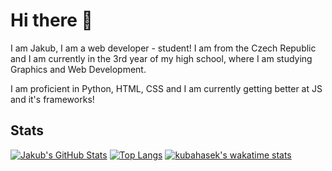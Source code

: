 # Hi there 👋

I am Jakub, I am a web developer - student! I am from the Czech Republic and I am currently in the 3rd year of my high school, where I am studying Graphics and Web Development.

I am proficient in Python, HTML, CSS and I am currently getting better at JS and it's frameworks!

## Stats

[![Jakub's GitHub Stats](https://github-readme-stats.vercel.app/api?username=kubahasek&show_icons=true&theme=onedark)](https://github.com/anuraghazra/github-readme-stats)
[![Top Langs](https://github-readme-stats.vercel.app/api/top-langs/?username=kubahasek&show_icons=true&theme=onedark&layout=compact)](https://github.com/anuraghazra/github-readme-stats)
[![kubahasek's wakatime stats](https://github-readme-stats.vercel.app/api/wakatime?username=kubahasek)](https://github.com/anuraghazra/github-readme-stats)
